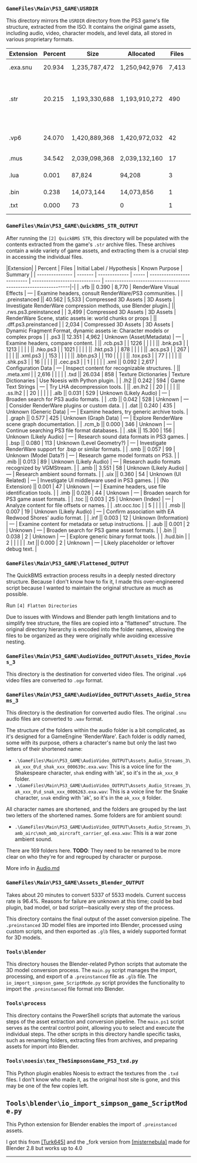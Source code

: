 ### `GameFiles\Main\PS3_GAME\USRDIR`

This directory mirrors the `USRDIR` directory from the PS3 game's file structure, extracted from the ISO. It contains the original game assets, including audio, video, character models, and level data, all stored in various proprietary formats.

Extension       | Percent   | Size          | Allocated     | Files   | File Type
----------------|-----------|---------------|---------------|---------|----------------------------------------------
.exa.snu        | 20.934    | 1,235,787,472 | 1,250,942,976 | 7,413   | Audio files
.str            | 20.215    | 1,193,330,688 | 1,193,910,272 | 490     | Archive files for assets, textures, and unknowns
.vp6            | 24.070    | 1,420,889,368 | 1,420,972,032 | 42      | Videos for pre-animated cutscenes
.mus            | 34.542    | 2,039,098,368 | 2,039,132,160 | 17      | Unknown
.lua            | 0.001     | 87,824        | 94,208        | 3       | Lua source file
.bin            | 0.238     | 14,073,144    | 14,073,856    | 1       | BIN file
.txt            | 0.000     | 73            | 0             | 1       | Text document


### `GameFiles\Main\PS3_GAME\QuickBMS_STR_OUTPUT`

After running the `[2] QuickBMS STR`, this directory will be populated with the contents extracted from the game's `.str` archive files.
These archives contain a wide variety of game assets, and extracting them is a crucial step in accessing the individual files.

|Extension|        | Percent | Files | Initial Label / Hypothesis | Known Purpose                 | Summary                                                        |
| --------------- | -------  | ------------- | ----- | -------------------------- | ----------------------------- | ---------------------------------------------------------------|-|
| .vfb            || 0.390   | 8,770 | RenderWare Visual Effects  | —                             | Examine headers, consult RenderWare/PS3 communities.           |
| .preinstanced   || 40.562  | 5,533 | Compressed 3D Assets       | 3D Assets                     | Investigate RenderWare compression methods, use Blender plugin.|
|| .rws.ps3.preinstanced |   | 3,499 | Compressed 3D Assets       | 3D Assets                     | RenderWare Scene, static assets ie: world chunks or props      |
|| .dff.ps3.preinstanced |   | 2,034 | Compressed 3D Assets       | 3D Assets                     | Dynamic Fragment Format, dynamic assets ie: Character models or complex props |
| .ps3            || 12.351  | 4,962 | Unknown (Asset/Metadata)   | —                             | Examine headers, compare content.                              |
|| .rcb.ps3       |          | 1226  |                            |                               |                                                                |
|| .bnk.ps3       |          | 1213  |                            |                               |                                                                |
|| .hko.ps3       |          | 1021  |                            |                               |                                                                |
|| .hkt.ps3       |          | 878   |                            |                               |                                                                |
|| .acs.ps3       |          | 267   |                            |                               |                                                                |
|| .xml.ps3       |          | 153   |                            |                               |                                                                |
|| .bbn.ps3       |          | 110   |                            |                               |                                                                |
|| .tox.ps3       |          | 77    |                            |                               |                                                                |
|| .shk.ps3       |          | 16    |                            |                               |                                                                |
|| .cec.ps3       |          | 1     |                            |                               |                                                                |
| .xml            || 0.092   | 2,617 | Configuration Data         | —                             | Inspect content for recognizable structures.                   |
|| .meta.xml      |          | 2,616 |                            |                               |                                                                |
| .txd            || 26.034  | 858   | Texture Dictionaries       | Texture Dictionaries          | Use Noesis with Python plugin.                                 |
| .lh2            || 0.242   | 594   | Game Text Strings          | —                             | Try LHA decompression tools.                                   |
|| .en.lh2        |          | 20    |                            |                               |                                                                |
|| .ss.lh2        |          | 20    |                            |                               |                                                                |
| .alb            || 0.031   | 529   | Unknown (Likely Audio)     | —                             | Broaden search for PS3 audio formats.                          |
| .ctb            || 0.042   | 528   | Unknown                    | —                             | Consider RenderWare plugins or custom data.                    |
| .dat            || 0.240   | 435   | Unknown (Generic Data)     | —                             | Examine headers, try generic archive tools.                    |
| .graph          || 0.577   | 425   | Unknown (Graph Data)       | —                             | Explore RenderWare scene graph documentation.                  |
| .rcm_b          || 0.000   | 346   | Unknown                    | —                             | Continue searching PS3 file format databases.                  |
| .sbk            || 15.300  | 156   | Unknown (Likely Audio)     | —                             | Research sound data formats in PS3 games.                      |
| .bsp            || 0.080   | 113   | Unknown (Level Geometry?)  | —                             | Investigate RenderWare support for .bsp or similar formats.    |
| .smb            || 0.057   | 99    | Unknown (Model Data?)      | —                             | Research game model formats on PS3.                            |
| .mib            || 0.013   | 89    | Unknown (Likely Audio)     | —                             | Research audio formats recognized by VGMStream.                |
| .amb            || 3.551   | 58    | Unknown (Likely Audio)     | —                             | Research ambient sound formats.                                |
| .uix            || 0.360   | 54    | Unknown (UI Related)       | —                             | Investigate UI middleware used in PS3 games.                   |
| (No Extension)  || 0.001   | 47    | Unknown                    | —                             | Examine headers, use file identification tools.                |
| .imb            || 0.026   | 44    | Unknown                    | —                             | Broaden search for PS3 game asset formats.                     |
| .toc            || 0.003   | 25    | Unknown (Index)            | —                             | Analyze content for file offsets or names.                     |
| .str.occ.toc    |          | 5     |                            |                               |                                                                |
| .msb            || 0.007   | 19    | Unknown (Likely Audio)     | —                             | Confirm association with EA Redwood Shores' audio format.      |
| .inf            || 0.003   | 12    | Unknown (Information)      | —                             | Examine content for metadata or setup instructions.            |
| .aub            || 0.001   | 2     | Unknown                    | —                             | Broaden search for PS3 game asset formats.                     |
| .bin            || 0.038   | 2     | Unknown                    | —                             | Explore generic binary format tools.                           |
| .hud.bin        |          | 2     |                            |                               |                                                                |
| .txt            || 0.000   | 2     | Unknown                    | —                             | Likely placeholder or leftover debug text.                     |


### `GameFiles\Main\PS3_GAME\Flattened_OUTPUT`

The QuickBMS extraction process results in a deeply nested directory structure.
Because I don't know how to fix it, I made this over-engineered script because I wanted to maintain the original structure as much as possible.

Run `[4] Flatten Directories`

Due to issues with Windows and Blender path length limitations and to simplify tree structure, the files are copied into a "flattened" structure. The original directory hierarchy is encoded into the folder names, allowing the files to be organized as they were originally while avoiding excessive nesting.



### `GameFiles\Main\PS3_GAME\AudioVideo_OUTPUT\Assets_Video_Movies_3`

This directory is the destination for converted video files. The original `.vp6` video files are converted to `.ogv` format.



### `GameFiles\Main\PS3_GAME\AudioVideo_OUTPUT\Assets_Audio_Streams_3`

This directory is the destination for converted audio files. The original `.snu` audio files are converted to `.wav` format.

The structure of the folders within the audio folder is a bit complicated, as it's designed for a GameEngine 'RenderWare'.
Each folder is oddly named, some with its purpose, others a character's name but only the last two letters of their shortened name:

* `.\GameFiles\Main\PS3_GAME\AudioVideo_OUTPUT\Assets_Audio_Streams_3\ak_xxx_0\d_shak_xxx_000639c.exa.wav`: This is a voice line for the Shakespeare character, `shak` ending with 'ak', so it's in the `ak_xxx_0` folder.
* `.\GameFiles\Main\PS3_GAME\AudioVideo_OUTPUT\Assets_Audio_Streams_3\ak_xxx_0\d_snak_xxx_0006263.exa.wav`: This is a voice line for the Snake character, `snak` ending with 'ak', so it's in the `ak_xxx_0` folder.

All character names are shortened, and the folders are grouped by the last two letters of the shortened names. Some folders are for ambient sound:
* `.\GameFiles\Main\PS3_GAME\AudioVideo_OUTPUT\Assets_Audio_Streams_3\amb_airc\moh_amb_aircraft_carrier_qd.exa.wav`: This is a war zone ambient sound.

There are 169 folders here.
**TODO**: They need to be renamed to be more clear on who they're for and regrouped by character or purpose.

More info in [Audio.md](./Audio.md)



### `GameFiles\Main\PS3_GAME\Assets_Blender_OUTPUT`

Takes about 20 minutes to convert 5337 of 5533 models.
Current success rate is 96.4%.
Reasons for failure are unknown at this time; could be bad plugin, bad model, or bad script—basically every step of the process.



This directory contains the final output of the asset conversion pipeline. The `.preinstanced` 3D model files are imported into Blender, processed using custom scripts, and then exported as `.glb` files, a widely supported format for 3D models.



### `Tools\blender`

This directory houses the Blender-related Python scripts that automate the 3D model conversion process.
The `main.py` script manages the import, processing, and export of a `.preinstanced` file as `.glb` file.
The `io_import_simpson_game_ScriptMode.py` script provides the functionality to import the `.preinstanced` file format into Blender.



### `Tools\process`

This directory contains the PowerShell scripts that automate the various steps of the asset extraction and conversion pipeline. The `main.ps1` script serves as the central control point, allowing you to select and execute the individual steps. The other scripts in this directory handle specific tasks, such as renaming folders, extracting files from archives, and preparing assets for import into Blender.



### `Tools\noesis\tex_TheSimpsonsGame_PS3_txd.py`

This Python plugin enables Noesis to extract the textures from the `.txd` files. I don't know who made it, as the original host site is gone, and this may be one of the few copies left.



## `Tools\blender\io_import_simpson_game_ScriptMode.py`

This Python extension for Blender enables the import of `.preinstanced` assets.

I got this from [\[Turk645\]](https://github.com/Turk645/Simpsons-Game-PS3-Blender-Plugin)
and the _fork version from [\[misternebula\]](https://github.com/misternebula/Simpsons-Game-PS3-Blender-Plugin)
made for Blender 2.8
but works up to 4.0

---

